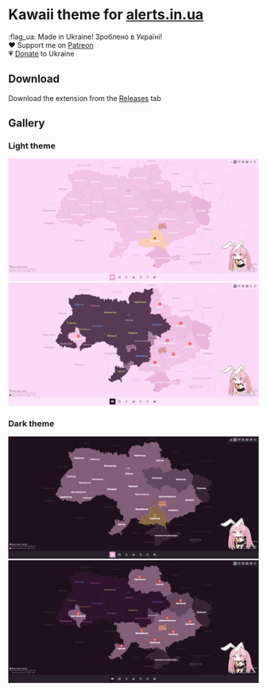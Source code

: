 # Kawaii theme for [alerts.in.ua](https://alerts.in.ua/)

:flag_ua: Made in Ukraine! Зроблено в Україні!\
:heart: Support me on [Patreon](https://patreon.com/SuperNeon4ik)\
:heartpulse: [Donate](https://saveukraine.org/donate) to Ukraine

## Download
Download the extension from the [Releases](https://github.com/Nekowos/KawaiiThemeForAlerts/releases) tab

## Gallery
### Light theme
![Light theme (country-wide alert)](assets/light1.png)
![Light theme (partial alert)](assets/light2.png)

### Dark theme
![Dark theme (country-wide alert)](assets/dark1.png)
![Dark theme (partial alert)](assets/dark2.png)